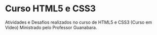 #  Curso HTML5 e CSS3 
 Atividades e Desafios realizados no curso de HTML5 e CSS3 (Curso em Vídeo)
 Ministrado pelo Professor Guanabara.
